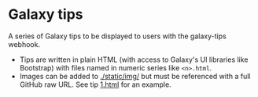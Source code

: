# Galaxy tips

A series of Galaxy tips to be displayed to users with the galaxy-tips webhook.

- Tips are written in plain HTML (with access to Galaxy's UI libraries like Bootstrap) with files named in numeric series like `<n>.html`.
- Images can be added to [./static/img/](./static/img/) but must be referenced with a full GitHub raw URL. See tip [1.html](./tips/1.html) for an example.
